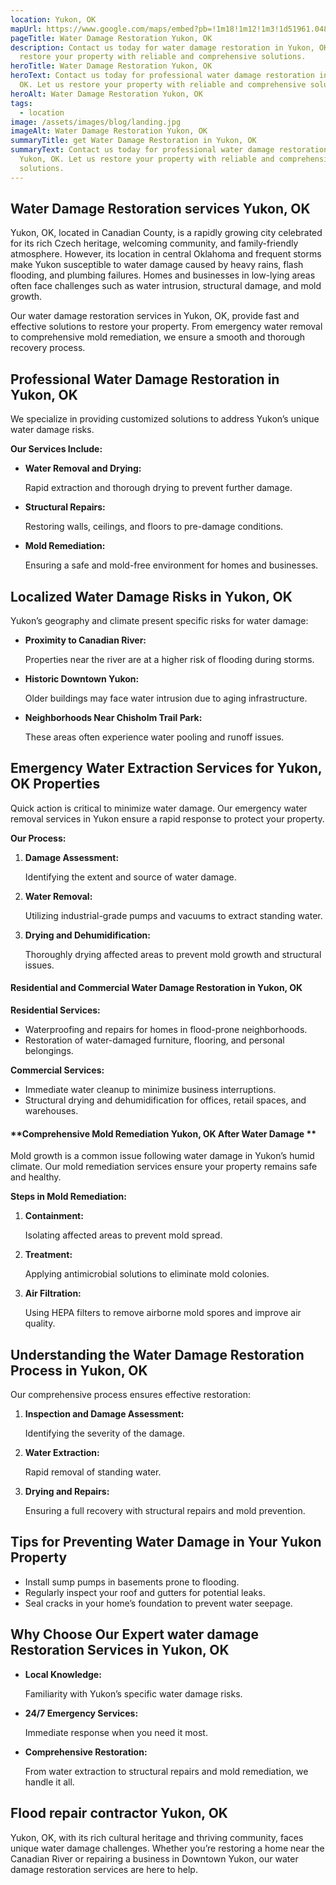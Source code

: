 ```yaml
---
location: Yukon, OK
mapUrl: https://www.google.com/maps/embed?pb=!1m18!1m12!1m3!1d51961.048127451104!2d-97.81446842458891!3d35.51502046667964!2m3!1f0!2f0!3f0!3m2!1i1024!2i768!4f13.1!3m3!1m2!1s0x87b207937fe44881%3A0xd3e4d2a5ee9a4b74!2sYukon%2C%20OK!5e0!3m2!1sen!2sus!4v1735858005710!5m2!1sen!2sus
pageTitle: Water Damage Restoration Yukon, OK
description: Contact us today for water damage restoration in Yukon, OK. Let us
  restore your property with reliable and comprehensive solutions.
heroTitle: Water Damage Restoration Yukon, OK
heroText: Contact us today for professional water damage restoration in Yukon,
  OK. Let us restore your property with reliable and comprehensive solutions.
heroAlt: Water Damage Restoration Yukon, OK
tags:
  - location
image: /assets/images/blog/landing.jpg
imageAlt: Water Damage Restoration Yukon, OK
summaryTitle: get Water Damage Restoration in Yukon, OK
summaryText: Contact us today for professional water damage restoration in
  Yukon, OK. Let us restore your property with reliable and comprehensive
  solutions.
---
```

## **Water Damage Restoration services Yukon, OK**

Yukon, OK, located in Canadian County, is a rapidly growing city celebrated for its rich Czech heritage, welcoming community, and family-friendly atmosphere. However, its location in central Oklahoma and frequent storms make Yukon susceptible to water damage caused by heavy rains, flash flooding, and plumbing failures. Homes and businesses in low-lying areas often face challenges such as water intrusion, structural damage, and mold growth.

Our water damage restoration services in Yukon, OK, provide fast and effective solutions to restore your property. From emergency water removal to comprehensive mold remediation, we ensure a smooth and thorough recovery process.

## **Professional Water Damage Restoration in Yukon, OK**

We specialize in providing customized solutions to address Yukon’s unique water damage risks.

**Our Services Include:**

* **Water Removal and Drying:**

   Rapid extraction and thorough drying to prevent further damage.
* **Structural Repairs:**

   Restoring walls, ceilings, and floors to pre-damage conditions.
* **Mold Remediation:**

   Ensuring a safe and mold-free environment for homes and businesses.

## **Localized Water Damage Risks in Yukon, OK**

Yukon’s geography and climate present specific risks for water damage:

* **Proximity to Canadian River:**

   Properties near the river are at a higher risk of flooding during storms.
* **Historic Downtown Yukon:**

   Older buildings may face water intrusion due to aging infrastructure.
* **Neighborhoods Near Chisholm Trail Park:**

   These areas often experience water pooling and runoff issues.

## **Emergency Water Extraction Services for Yukon, OK Properties**

Quick action is critical to minimize water damage. Our emergency water removal services in Yukon ensure a rapid response to protect your property.

**Our Process:**

1. **Damage Assessment:**

    Identifying the extent and source of water damage.
2. **Water Removal:**

    Utilizing industrial-grade pumps and vacuums to extract standing water.
3. **Drying and Dehumidification:**

    Thoroughly drying affected areas to prevent mold growth and structural issues.

#### **Residential and Commercial Water Damage Restoration in Yukon, OK**

**Residential Services:**

* Waterproofing and repairs for homes in flood-prone neighborhoods.
* Restoration of water-damaged furniture, flooring, and personal belongings.

**Commercial Services:**

* Immediate water cleanup to minimize business interruptions.
* Structural drying and dehumidification for offices, retail spaces, and warehouses.

#### **Comprehensive Mold Remediation Yukon, OK After Water Damage **

Mold growth is a common issue following water damage in Yukon’s humid climate. Our mold remediation services ensure your property remains safe and healthy.

**Steps in Mold Remediation:**

1. **Containment:**

    Isolating affected areas to prevent mold spread.
2. **Treatment:**

    Applying antimicrobial solutions to eliminate mold colonies.
3. **Air Filtration:**

    Using HEPA filters to remove airborne mold spores and improve air quality.

## **Understanding the Water Damage Restoration Process in Yukon, OK**

Our comprehensive process ensures effective restoration:

1. **Inspection and Damage Assessment:**

    Identifying the severity of the damage.
2. **Water Extraction:**

    Rapid removal of standing water.
3. **Drying and Repairs:**

    Ensuring a full recovery with structural repairs and mold prevention.

## **Tips for Preventing Water Damage in Your Yukon Property**

* Install sump pumps in basements prone to flooding.
* Regularly inspect your roof and gutters for potential leaks.
* Seal cracks in your home’s foundation to prevent water seepage.

## **Why Choose Our Expert water damage Restoration Services in Yukon, OK**

* **Local Knowledge:**

   Familiarity with Yukon’s specific water damage risks.
* **24/7 Emergency Services:**

   Immediate response when you need it most.
* **Comprehensive Restoration:**

   From water extraction to structural repairs and mold remediation, we handle it all.

## **Flood repair contractor Yukon, OK**

Yukon, OK, with its rich cultural heritage and thriving community, faces unique water damage challenges. Whether you’re restoring a home near the Canadian River or repairing a business in Downtown Yukon, our water damage restoration services are here to help.
